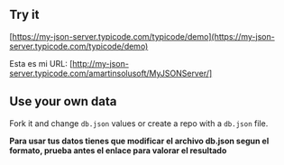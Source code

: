 ## Try it

[https://my-json-server.typicode.com/typicode/demo](https://my-json-server.typicode.com/typicode/demo)

Esta es mi URL: [http://my-json-server.typicode.com/amartinsolusoft/MyJSONServer/]

## Use your own data

Fork it and change `db.json` values or create a repo with a `db.json` file.

**Para usar tus datos tienes que modificar el archivo db.json segun el formato, prueba antes el enlace para valorar el resultado**
